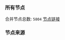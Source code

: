 ### 所有节点
合并节点总数: `5804`
[节点链接](https://github.com/rzhy1/33/raw/master/sub/sub_merge_base64.txt)

### 节点来源
